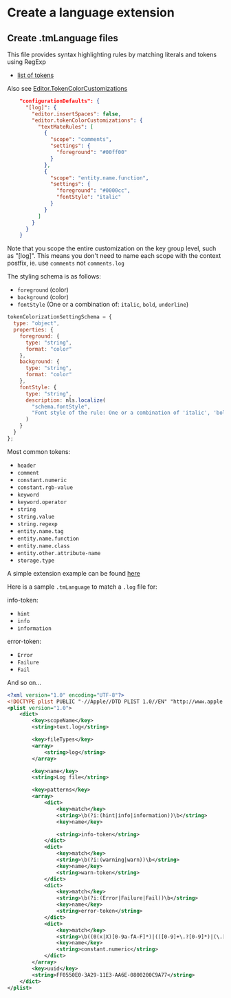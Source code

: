# Create a language extension

## Create .tmLanguage files

This file provides syntax highlighting rules by matching literals and tokens using RegExp

- [list of tokens](https://gist.github.com/vivainio/b89bd60a3f2c7bbb31f7e149d6cb8806)

Also see [Editor.TokenColorCustomizations ](https://github.com/Microsoft/vscode/pull/29393)

```json
    "configurationDefaults": {
      "[log]": {
        "editor.insertSpaces": false,
        "editor.tokenColorCustomizations": {
          "textMateRules": [
            {
              "scope": "comments",
              "settings": {
                "foreground": "#00ff00"
              }
            },
            {
              "scope": "entity.name.function",
              "settings": {
                "foreground": "#0000cc",
                "fontStyle": "italic"
              }
            }
          ]
        }
      }
    }
```

Note that you scope the entire customization on the key group level, such as "[log]".
This means you don't need to name each scope with the context postfix, ie. use `comments` not `comments.log`

The styling schema is as follows:

- `foreground` (color)
- `background` (color)
- `fontStyle` (One or a combination of: `italic`, `bold`, `underline`)

```js
tokenColorizationSettingSchema = {
  type: "object",
  properties: {
    foreground: {
      type: "string",
      format: "color"
    },
    background: {
      type: "string",
      format: "color"
    },
    fontStyle: {
      type: "string",
      description: nls.localize(
        "schema.fontStyle",
        "Font style of the rule: One or a combination of 'italic', 'bold' and 'underline'"
      )
    }
  }
};
```

Most common tokens:

- `header`
- `comment`
- `constant.numeric`
- `constant.rgb-value`
- `keyword`
- `keyword.operator`
- `string`
- `string.value`
- `string.regexp`
- `entity.name.tag`
- `entity.name.function`
- `entity.name.class`
- `entity.other.attribute-name`
- `storage.type`

A simple extension example can be found [here](https://github.com/gctse/syntax-highlighting-VS-Code-example)

Here is a sample `.tmLanguage` to match a `.log` file for:

info-token:

- `hint`
- `info`
- `information`

error-token:

- `Error`
- `Failure`
- `Fail`

And so on...

```xml
<?xml version="1.0" encoding="UTF-8"?>
<!DOCTYPE plist PUBLIC "-//Apple//DTD PLIST 1.0//EN" "http://www.apple.com/DTDs/PropertyList-1.0.dtd">
<plist version="1.0">
    <dict>
        <key>scopeName</key>
        <string>text.log</string>

        <key>fileTypes</key>
        <array>
            <string>log</string>
        </array>

        <key>name</key>
        <string>Log file</string>

        <key>patterns</key>
        <array>
            <dict>
                <key>match</key>
                <string>\b(?i:(hint|info|information))\b</string>
                <key>name</key>

                <string>info-token</string>
            </dict>
            <dict>
                <key>match</key>
                <string>\b(?i:(warning|warn))\b</string>
                <key>name</key>
                <string>warn-token</string>
            </dict>
            <dict>
                <key>match</key>
                <string>\b(?i:(Error|Failure|Fail))\b</string>
                <key>name</key>
                <string>error-token</string>
            </dict>
            <dict>
                <key>match</key>
                <string>\b((0(x|X)[0-9a-fA-F]*)|(([0-9]+\.?[0-9]*)|(\.[0-9]+))((e|E)(\+|-)?[0-9]+)?)(L|l|UL|ul|u|U|F|f|ll|LL|ull|ULL)?\b</string>
                <key>name</key>
                <string>constant.numeric</string>
            </dict>
        </array>
        <key>uuid</key>
        <string>FF0550E0-3A29-11E3-AA6E-0800200C9A77</string>
    </dict>
</plist>
```
